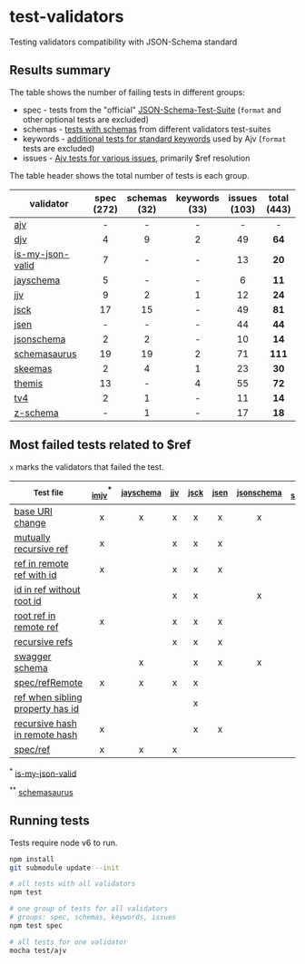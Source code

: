 # test-validators
Testing validators compatibility with JSON-Schema standard

## Results summary

The table shows the number of failing tests in different groups:

- spec - tests from the "official" [JSON-Schema-Test-Suite](https://github.com/json-schema-org/JSON-Schema-Test-Suite) (`format` and other optional tests are excluded)
- schemas - [tests with schemas](https://github.com/epoberezkin/ajv/tree/master/spec/tests/schemas) from different validators test-suites
- keywords - [additional tests for standard keywords](https://github.com/epoberezkin/ajv/tree/master/spec/tests/rules) used by Ajv (`format` tests are excluded)
- issues - [Ajv tests for various issues](https://github.com/epoberezkin/ajv/tree/master/spec/tests/issues), primarily $ref resolution

The table header shows the total number of tests is each group.

|validator|spec<br>(272)|schemas<br>(32)|keywords<br>(33)|issues<br>(103)|**total**<br>(443)|
|---|:-:|:-:|:-:|:-:|:-:|
|[ajv](https://github.com/epoberezkin/ajv)|-|-|-|-|-|
|[djv](https://github.com/korzio/djv)|4|9|2|49|**64**|
|[is-my-json-valid](https://github.com/mafintosh/is-my-json-valid)|7|-|-|13|**20**|
|[jayschema](https://github.com/natesilva/jayschema)|5|-|-|6|**11**|
|[jjv](https://github.com/acornejo/jjv)|9|2|1|12|**24**|
|[jsck](https://github.com/pandastrike/jsck)|17|15|-|49|**81**|
|[jsen](https://github.com/bugventure/jsen)|-|-|-|44|**44**|
|[jsonschema](https://github.com/tdegrunt/jsonschema)|2|2|-|10|**14**|
|[schemasaurus](https://github.com/AlexeyGrishin/schemasaurus)|19|19|2|71|**111**|
|[skeemas](https://github.com/Prestaul/skeemas)|2|4|1|23|**30**|
|[themis](https://github.com/playlyfe/themis)|13|-|4|55|**72**|
|[tv4](https://github.com/geraintluff/tv4)|2|1|-|11|**14**|
|[z-schema](https://github.com/zaggino/z-schema)|-|1|-|17|**18**|


## Most failed tests related to $ref

`x` marks the validators that failed the test.

|<sub>Test file</sub>|<sub>[imjv](https://github.com/mafintosh/is-my-json-valid)</sub><sup>*</sup>|<sub>[jayschema](https://github.com/natesilva/jayschema)</sub>|<sub>[jjv](https://github.com/acornejo/jjv)</sub>|<sub>[jsck](https://github.com/pandastrike/jsck)</sub>|<sub>[jsen](https://github.com/bugventure/jsen)</sub>|<sub>[jsonschema](https://github.com/tdegrunt/jsonschema)</sub>|<sub>[ss](https://github.com/AlexeyGrishin/schemasaurus)</sub><sup>**</sup>|<sub>[skeemas](https://github.com/Prestaul/skeemas)</sub>|<sub>[themis](https://github.com/playlyfe/themis)</sub>|<sub>[tv4](https://github.com/geraintluff/tv4)</sub>|<sub>[z-schema](https://github.com/zaggino/z-schema)</sub>|
|---|:-:|:-:|:-:|:-:|:-:|:-:|:-:|:-:|:-:|:-:|:-:|
|[base URI change](https://github.com/epoberezkin/ajv/blob/master/spec/tests/issues/62_resolution_scope_change.json)|x|x|x|x|x|x|x|x|x|x|x|
|[mutually recursive ref](https://github.com/epoberezkin/ajv/blob/master/spec/tests/issues/5_recursive_references.json)|x||x|x|x||x|x|x||x|
|[ref in remote ref with id](https://github.com/epoberezkin/ajv/blob/master/spec/tests/issues/14_ref_in_remote_ref_with_id.json)|x||x|x|x||x|x|x|||
|[id in ref without root id](https://github.com/epoberezkin/ajv/blob/master/spec/tests/issues/1_ids_in_refs.json)|||x|x||x|x|x||x|x|
|[root ref in remote ref](https://github.com/epoberezkin/ajv/blob/master/spec/tests/issues/13_root_ref_in_ref_in_remote_ref.json)|x||x|x|x||x|x|x|||
|[recursive refs](https://github.com/epoberezkin/ajv/blob/master/spec/tests/issues/27_recursive_reference.json)|||x|x|x||x|x||x|x|
|[swagger schema](https://github.com/epoberezkin/ajv/blob/master/spec/tests/issues/70_swagger_schema.json)||x||x|x|x|x||x|x||
|[spec/refRemote](https://github.com/json-schema-org/JSON-Schema-Test-Suite/blob/master/tests/draft4/refRemote.json)|x|x|x|x|||x||x|||
|[ref when sibling property has id](https://github.com/epoberezkin/ajv/blob/master/spec/tests/issues/170_ref_and_id_in_sibling.json)||||x|||x||x|x|x|
|[recursive hash in remote hash](https://github.com/epoberezkin/ajv/blob/master/spec/tests/issues/70_1_recursive_hash_ref_in_remote_ref.json)|x|||x|x||x||x|||
|[spec/ref](https://github.com/json-schema-org/JSON-Schema-Test-Suite/blob/master/tests/draft4/ref.json)|x|x|x||||x||x|||

<sup>*</sup> [is-my-json-valid](https://github.com/mafintosh/is-my-json-valid)

<sup>**</sup> [schemasaurus](https://github.com/AlexeyGrishin/schemasaurus)


## Running tests

Tests require node v6 to run.

```bash
npm install
git submodule update --init

# all tests with all validators
npm test

# one group of tests for all validators
# groups: spec, schemas, keywords, issues
npm test spec

# all tests for one validator
mocha test/ajv
```
